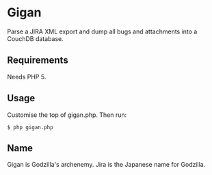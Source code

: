 # Gigan

Parse a JIRA XML export and dump all bugs and attachments into a CouchDB database.

## Requirements

Needs PHP 5.

## Usage

Customise the top of gigan.php. Then run:

    $ php gigan.php


## Name

Gigan is Godzilla's archenemy. Jira is the Japanese name for Godzilla.

